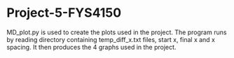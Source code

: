 # Project-5-FYS4150

MD_plot.py is used to create the plots used in the project. The program runs by reading directory containing temp_diff_x.txt files, start x, final x and x spacing. It then produces the 4 graphs used in the project. 
